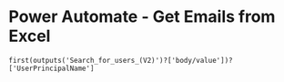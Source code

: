 # Power Automate - Get Emails from Excel
```
first(outputs('Search_for_users_(V2)')?['body/value'])?['UserPrincipalName']
```
